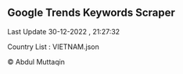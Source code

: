

## Google Trends Keywords Scraper 
 
Last Update 30-12-2022 , 21:27:32

Country List :
VIETNAM.json



© Abdul Muttaqin 
